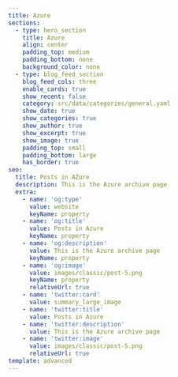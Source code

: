 ```yaml
---
title: Azure
sections:
  - type: hero_section
    title: Azure
    align: center
    padding_top: medium
    padding_bottom: none
    background_color: none
  - type: blog_feed_section
    blog_feed_cols: three
    enable_cards: true
    show_recent: false
    category: src/data/categories/general.yaml
    show_date: true
    show_categories: true
    show_author: true
    show_excerpt: true
    show_image: true
    padding_top: small
    padding_bottom: large
    has_border: true
seo:
  title: Posts in AZure
  description: This is the Azure archive page
  extra:
    - name: 'og:type'
      value: website
      keyName: property
    - name: 'og:title'
      value: Posts in Azure
      keyName: property
    - name: 'og:description'
      value: This is the Azure archive page
      keyName: property
    - name: 'og:image'
      value: images/classic/post-5.png
      keyName: property
      relativeUrl: true
    - name: 'twitter:card'
      value: summary_large_image
    - name: 'twitter:title'
      value: Posts in Azure
    - name: 'twitter:description'
      value: This is the Azure archive page
    - name: 'twitter:image'
      value: images/classic/post-5.png
      relativeUrl: true
template: advanced
---
```

